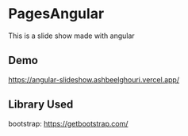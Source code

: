 # PagesAngular
This is a slide show made with angular

## Demo
https://angular-slideshow.ashbeelghouri.vercel.app/

## Library Used
bootstrap: https://getbootstrap.com/
